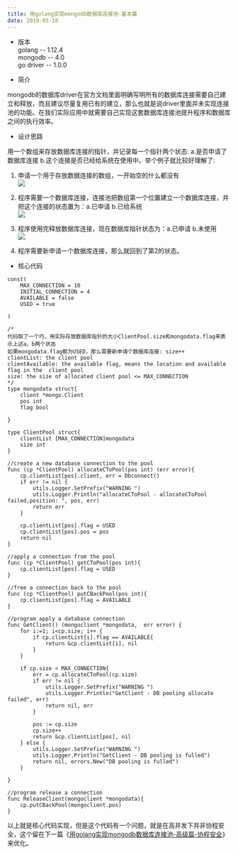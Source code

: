 ```yaml
---
title: 用golang实现mongodb数据库连接池-基本篇
date: 2019-05-10
---
```



* 版本  
golang -- 1.12.4  
mongodb -- 4.0  
go driver -- 1.0.0  

* 简介  
  
mongodb的数据库driver在官方文档里面明确写明所有的数据库连接需要自己建立和释放，而且建议尽量复用已有的建立，那么也就是说driver里面并未实现连接池的功能。在我们实际应用中就需要自己实现这套数据库连接池提升程序和数据库之间的执行效率。  
  
* 设计思路  
  
用一个数组来存放数据库连接的指针，并记录每一个指针两个状态: a.是否申请了数据库连接 b.这个连接是否已经给系统在使用中。举个例子就比较好理解了:  
1. 申请一个用于存放数据连接的数组，一开始空的什么都没有  
![](/assets/images/2019-05-10-golang-database-pool/pool_initial.png)  
  
2. 程序需要一个数据库连接，连接池把数组第一个位置建立一个数据库连接，并把这个连接的状态置为：a.已申请 b.已给系统  
![](/assets/images/2019-05-10-golang-database-pool/pool_create_connection.png)  
  
3. 程序使用完释放数据库连接，现在数据库指针状态为：a.已申请 b.未使用  
![](/assets/images/2019-05-10-golang-database-pool/pool_release_connection.png) 
  
4. 程序需要新申请一个数据库连接，那么就回到了第2的状态。  
  
* 核心代码  
  
```
const(
	MAX_CONNECTION = 10
	INITIAL_CONNECTION = 4
	AVAILABLE = false
	USED = true

)

/*
代码取了一个巧，用实际存放数据库指针的大小ClientPool.size和mongodata.flag来表示上述a，b两个状态
如果mongodata.flag都为USED，那么需要新申请个数据库连接: size++
clientList: the client pool
clientAvailable: the available flag, means the location and available flag in the  client pool
size: the size of allocated client pool <= MAX_CONNECTION
*/
type mongodata struct{
	client *mongo.Client
	pos int
	flag bool

}

type ClientPool struct{
	clientList [MAX_CONNECTION]mongodata
	size int
}

//create a new database connection to the pool
func (cp *ClientPool) allocateCToPool(pos int) (err error){
	cp.clientList[pos].client, err = Dbconnect()
	if err != nil {
		utils.Logger.SetPrefix("WARNING ")
		utils.Logger.Println("allocateCToPool - allocateCToPool failed,position: ", pos, err)
		return err
	}

	cp.clientList[pos].flag = USED
	cp.clientList[pos].pos = pos
	return nil
}

//apply a connection from the pool
func (cp *ClientPool) getCToPool(pos int){
	cp.clientList[pos].flag = USED
}

//free a connection back to the pool
func (cp *ClientPool) putCBackPool(pos int){
	cp.clientList[pos].flag = AVAILABLE
}

//program apply a database connection
func GetClient() (mongoclient *mongodata,  err error) {
	for i:=1; i<cp.size; i++ {
		if cp.clientList[i].flag == AVAILABLE{
			return &cp.clientList[i], nil
		}
	}

	if cp.size < MAX_CONNECTION{
		err = cp.allocateCToPool(cp.size)
		if err != nil {
			utils.Logger.SetPrefix("WARNING ")
			utils.Logger.Println("GetClient - DB pooling allocate failed", err)
			return nil, err
		}

		pos := cp.size
		cp.size++
		return &cp.clientList[pos], nil
	} else {
		utils.Logger.SetPrefix("WARNING ")
		utils.Logger.Println("GetClient - DB pooling is fulled")
		return nil, errors.New("DB pooling is fulled")
	}

}

//program release a connection
func ReleaseClient(mongoclient *mongodata){
	cp.putCBackPool(mongoclient.pos)
}

```
以上就是核心代码实现，但是这个代码有一个问题，就是在高并发下并非协程安全，这个留在下一篇《[用golang实现mongodb数据库连接池-高级篇-协程安全](/2019/05/11/golang-database-pool-2.html)》来优化。    
  





 